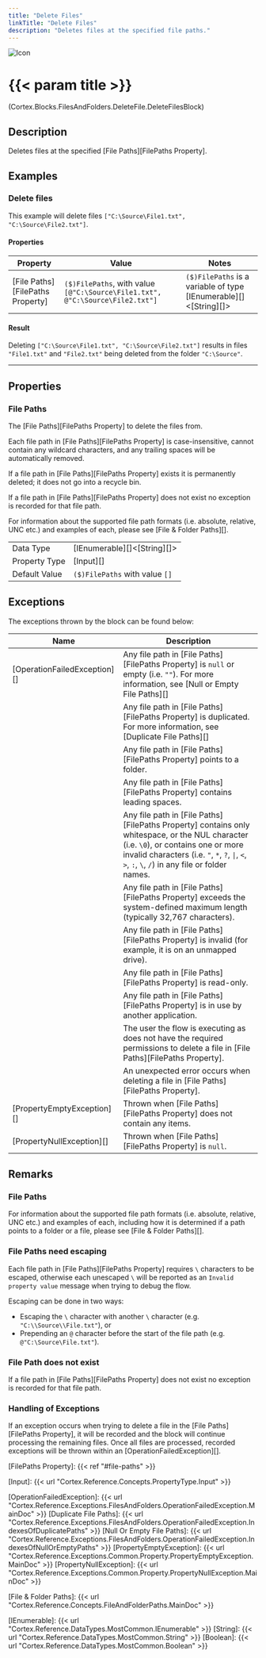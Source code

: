 ```yaml
---
title: "Delete Files"
linkTitle: "Delete Files"
description: "Deletes files at the specified file paths."
---
```


![Icon](/blocks/files-delete-block-icon.png)

# {{< param title >}}

<p class="namespace">(Cortex.Blocks.FilesAndFolders.DeleteFile.DeleteFilesBlock)</p>

## Description

Deletes files at the specified [File Paths][FilePaths Property].

## Examples

### Delete files

This example will delete files `["C:\Source\File1.txt", "C:\Source\File2.txt"]`.

#### Properties

| Property           | Value                     | Notes                                    |
|--------------------|---------------------------|------------------------------------------|
| [File Paths][FilePaths Property] | `($)FilePaths`, with value `[@"C:\Source\File1.txt", @"C:\Source\File2.txt"]` | `($)FilePaths` is a variable of type [IEnumerable][]&lt;[String][]&gt; |

#### Result

Deleting `["C:\Source\File1.txt", "C:\Source\File2.txt"]`  results in files `"File1.txt"` and `"File2.txt"` being deleted from the folder `"C:\Source"`.

***

## Properties

### File Paths

The [File Paths][FilePaths Property] to delete the files from.

Each file path in [File Paths][FilePaths Property] is case-insensitive, cannot contain any wildcard characters, and any trailing spaces will be automatically removed.

If a file path in [File Paths][FilePaths Property] exists it is permanently deleted; it does not go into a recycle bin.

If a file path in [File Paths][FilePaths Property] does not exist no exception is recorded for that file path.

For information about the supported file path formats (i.e. absolute, relative, UNC etc.) and examples of each, please see [File & Folder Paths][].

| | |
|--------------------|---------------------------|
| Data Type | [IEnumerable][]&lt;[String][]&gt; |
| Property Type | [Input][] |
| Default Value | `($)FilePaths` with value `[]` |

## Exceptions

The exceptions thrown by the block can be found below:

| Name     | Description |
|----------|----------|
| [OperationFailedException][] | Any file path in [File Paths][FilePaths Property] is `null` or empty (i.e. `""`). For more information, see [Null or Empty File Paths][]|
|                              | Any file path in [File Paths][FilePaths Property] is duplicated. For more information, see [Duplicate File Paths][] |
|                              | Any file path in [File Paths][FilePaths Property] points to a folder. |
|                              | Any file path in [File Paths][FilePaths Property] contains leading spaces. |
|                              | Any file path in [File Paths][FilePaths Property] contains only whitespace, or the NUL character (i.e. `\0`), or contains one or more invalid characters (i.e. `"`, `*`, `?`, `\|`, `<`, `>`, `:`, `\`, `/`) in any file or folder names. |
|                              | Any file path in [File Paths][FilePaths Property] exceeds the system-defined maximum length (typically 32,767 characters). |
|                              | Any file path in [File Paths][FilePaths Property] is invalid (for example, it is on an unmapped drive). |
|                              | Any file path in [File Paths][FilePaths Property] is read-only. |
|                              | Any file path in [File Paths][FilePaths Property] is in use by another application. |
|                              | The user the flow is executing as does not have the required permissions to delete a file in [File Paths][FilePaths Property]. |
|                              | An unexpected error occurs when deleting a file in [File Paths][FilePaths Property]. |
| [PropertyEmptyException][]   | Thrown when [File Paths][FilePaths Property] does not contain any items. |
| [PropertyNullException][]    | Thrown when [File Paths][FilePaths Property] is `null`. |

## Remarks

### File Paths

For information about the supported file path formats (i.e. absolute, relative, UNC etc.) and examples of each, including how it is determined if a path points to a folder or a file, please see [File & Folder Paths][].

### File Paths need escaping

Each file path in [File Paths][FilePaths Property] requires `\` characters to be escaped, otherwise each unescaped `\` will be reported as an `Invalid property value` message when trying to debug the flow.

Escaping can be done in two ways:

* Escaping the `\` character with another `\` character (e.g. `"C:\\Source\\File.txt"`), or
* Prepending an `@` character before the start of the
file path (e.g. `@"C:\Source\File.txt"`).

### File Path does not exist

If a file path in [File Paths][FilePaths Property] does not exist no exception is recorded for that file path.

### Handling of Exceptions

If an exception occurs when trying to delete a file in the [File Paths][FilePaths Property], it will be recorded and the block will continue processing the remaining files. Once all files are processed, recorded exceptions will be thrown within an [OperationFailedException][].

[FilePaths Property]: {{< ref "#file-paths" >}}

[Input]: {{< url "Cortex.Reference.Concepts.PropertyType.Input" >}}

[OperationFailedException]: {{< url "Cortex.Reference.Exceptions.FilesAndFolders.OperationFailedException.MainDoc" >}}
[Duplicate File Paths]: {{< url "Cortex.Reference.Exceptions.FilesAndFolders.OperationFailedException.IndexesOfDuplicatePaths" >}}
[Null Or Empty File Paths]: {{< url "Cortex.Reference.Exceptions.FilesAndFolders.OperationFailedException.IndexesOfNullOrEmptyPaths" >}}
[PropertyEmptyException]: {{< url "Cortex.Reference.Exceptions.Common.Property.PropertyEmptyException.MainDoc" >}}
[PropertyNullException]: {{< url "Cortex.Reference.Exceptions.Common.Property.PropertyNullException.MainDoc" >}}

[File & Folder Paths]: {{< url "Cortex.Reference.Concepts.FileAndFolderPaths.MainDoc" >}}

[IEnumerable]: {{< url "Cortex.Reference.DataTypes.MostCommon.IEnumerable" >}}
[String]: {{< url "Cortex.Reference.DataTypes.MostCommon.String" >}}
[Boolean]: {{< url "Cortex.Reference.DataTypes.MostCommon.Boolean" >}}
